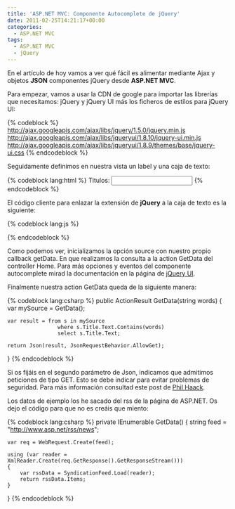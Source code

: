 ```yaml
---
title: 'ASP.NET MVC: Componente Autocomplete de jQuery'
date: 2011-02-25T14:21:17+00:00
categories:
  - ASP.NET MVC
tags:
  - ASP.NET MVC
  - jQuery
---
```

En el artículo de hoy vamos a ver qué fácil es alimentar mediante Ajax y objetos **JSON** componentes jQuery desde **ASP.NET MVC**.

Para empezar, vamos a usar la CDN de google para importar las librerías que necesitamos: jQuery y jQuery UI más los ficheros de estilos para jQuery UI:

{% codeblock %}
http://ajax.googleapis.com/ajax/libs/jquery/1.5.0/jquery.min.js
http://ajax.googleapis.com/ajax/libs/jqueryui/1.8.10/jquery-ui.min.js
http://ajax.googleapis.com/ajax/libs/jqueryui/1.8.9/themes/base/jquery-ui.css
{% endcodeblock %}

Seguidamente definimos en nuestra vista un label y una caja de texto:

{% codeblock lang:html %}
<label for="txtTitulos">Titulos: </label><input type="text" id="txtTitulos" />
{% endcodeblock %}

El código cliente para enlazar la extensión de **jQuery** a la caja de texto es la siguiente:

{% codeblock lang:js %}
<script type="text/javascript">
    $(document).ready(function () {
        $("#txtTitulos").autocomplete({
            minLength: 3,
            source: getData
        });
    });

    function getData(request, response) {
        $.ajax({
            url: '/Home/GetData',
            type: 'GET',
            dataType: 'json',
            data: { words: request.term },
            success: function (data) {
                response(data);
            }
        });
    }
</script>
{% endcodeblock %}

Como podemos ver, inicializamos la opción source con nuestro propio callback getData. En que realizamos la consulta a la action GetData del controller Home. Para más opciones y eventos del componente autocomplete mirad la documentación en la página de <a href="http://jqueryui.com/demos/autocomplete/" target="_blank">jQuery UI</a>.

Finalmente nuestra action GetData queda de la siguiente manera:

{% codeblock lang:csharp %}
public ActionResult GetData(string words)
{
    var mySource = GetData();

    var result = from s in mySource
                    where s.Title.Text.Contains(words)
                    select s.Title.Text;

    return Json(result, JsonRequestBehavior.AllowGet);
}
{% endcodeblock %}

Si os fijáis en el segundo parámetro de Json, indicamos que admitimos peticiones de tipo GET. Esto se debe indicar para evitar problemas de seguridad. Para más información consultad este post de <a href="http://haacked.com/archive/2009/06/25/json-hijacking.aspx" target="_blank">Phil Haack</a>.

Los datos de ejemplo los he sacado del rss de la página de ASP.NET. Os dejo el código para que no es creáis que miento:

{% codeblock lang:csharp %}
private IEnumerable<SyndicationItem> GetData()
{
    string feed = "http://www.asp.net/rss/news";

    var req = WebRequest.Create(feed);

    using (var reader = XmlReader.Create(req.GetResponse().GetResponseStream()))
    {
        var rssData = SyndicationFeed.Load(reader);
        return rssData.Items;
    }
}
{% endcodeblock %}